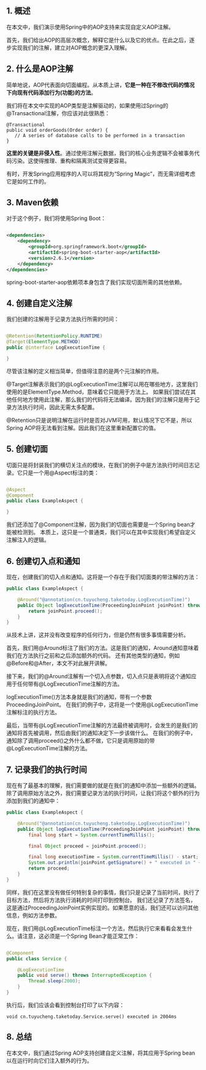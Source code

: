 ## 1. 概述

在本文中，我们演示使用Spring中的AOP支持来实现自定义AOP注解。

首先，我们给出AOP的高层次概念，解释它是什么以及它的优点。在此之后，逐步实现我们的注解，建立对AOP概念的更深入理解。

## 2. 什么是AOP注解

简单地说，AOP代表面向切面编程。从本质上讲，**它是一种在不修改代码的情况下向现有代码添加行为(功能)的方法**。

我们将在本文中实现的AOP类型是注解驱动的，如果使用过Spring的@Transactional注解，你应该对此很熟悉：

```text
@Transactional
public void orderGoods(Order order) {
   // A series of database calls to be performed in a transaction
}
```

**这里的关键是非侵入性**。通过使用注解元数据，我们的核心业务逻辑不会被事务代码污染。这使得推理、重构和隔离测试变得更容易。

有时，开发Spring应用程序的人可以将其视为“Spring Magic”，而无需详细考虑它是如何工作的。

## 3. Maven依赖

对于这个例子，我们将使用Spring Boot：

```xml

<dependencies>
    <dependency>
        <groupId>org.springframework.boot</groupId>
        <artifactId>spring-boot-starter-aop</artifactId>
        <version>2.6.1</version>
    </dependency>
</dependencies>
```

spring-boot-starter-aop依赖项本身包含了我们实现切面所需的其他依赖。

## 4. 创建自定义注解

我们创建的注解用于记录方法执行所需的时间：

```java

@Retention(RetentionPolicy.RUNTIME)
@Target(ElementType.METHOD)
public @interface LogExecutionTime {

}
```

尽管该注解的定义相当简单，但值得注意的是两个元注解的作用。

@Target注解表示我们的@LogExecutionTime注解可以用在哪些地方，这里我们使用的是ElementType.Method，意味着它只能用于方法上。
如果我们尝试在其他任何地方使用此注解，那么我们的代码将无法编译。因为我们的注解只是用于记录方法执行时间，因此无需太多配置。

@Retention只是说明注解在运行时是否对JVM可用，默认情况下它不是，所以Spring AOP将无法看到注解。因此我们在这里重新配置它的值。

## 5. 创建切面

切面只是将封装我们的横切关注点的模块，在我们的例子中是方法执行时间日志记录。它只是一个用@Aspect标注的类：

```java

@Aspect
@Component
public class ExampleAspect {

}
```

我们还添加了@Component注解，因为我们的切面也需要是一个Spring bean才能被检测到。
本质上，这只是一个普通类，我们可以在其中实现我们希望自定义注解注入的逻辑。

## 6. 创建切入点和通知

现在，创建我们的切入点和通知。这将是一个存在于我们切面类的带注解的方法：

```java
public class ExampleAspect {

    @Around("@annotation(cn.tuyucheng.taketoday.LogExecutionTime)")
    public Object logExecutionTime(ProceedingJoinPoint joinPoint) throws Throwable {
        return joinPoint.proceed();
    }
}
```

从技术上讲，这并没有改变程序的任何行为，但是仍然有很多事情需要分析。

首先，我们用@Around标注了我们的方法。这是我们的通知，Around通知意味着我们在方法执行之前和之后添加额外的代码。
还有其他类型的通知，例如@Before和@After，本文不对此展开讲解。

接下来，我们的@Around注解有一个切入点参数，切入点只是表明将这个通知应用于任何带有@LogExecutionTime注解的方法。

logExecutionTime()方法本身就是我们的通知，带有一个参数ProceedingJoinPoint。
在我们的例子中，这将是一个使用@LogExecutionTime注解标注的执行方法。

最后，当带有@LogExecutionTime注解的方法最终被调用时，会发生的是我们的通知将首先被调用，然后由我们的通知决定下一步该做什么。
在我们的例子中，通知除了调用proceed()之外什么都不做，它只是调用原始的带@LogExecutionTime注解的方法。

## 7. 记录我们的执行时间

现在有了最基本的理解，我们需要做的就是在我们的通知中添加一些额外的逻辑。
除了调用原始方法之外，我们需要记录方法的执行时间，让我们将这个额外的行为添加到我们的通知中：

```java
public class ExampleAspect {

    @Around("@annotation(cn.tuyucheng.taketoday.LogExecutionTime)")
    public Object logExecutionTime(ProceedingJoinPoint joinPoint) throws Throwable {
        final long start = System.currentTimeMillis();

        final Object proceed = joinPoint.proceed();

        final long executionTime = System.currentTimeMillis() - start;
        System.out.println(joinPoint.getSignature() + " executed in " + executionTime + "ms");
        return proceed;
    }
}
```

同样，我们在这里没有做任何特别复杂的事情，我们只是记录了当前时间，执行了目标方法，然后将方法执行消耗的时间打印到控制台。
我们还记录了方法签名，这是通过ProceedingJoinPoint实例实现的。如果愿意的话，我们还可以访问其他信息，例如方法参数。

现在，我们用@LogExecutionTime标注一个方法，然后执行它来看看会发生什么。请注意，这必须是一个Spring Bean才能正常工作：

```java

@Component
public class Service {

    @LogExecutionTime
    public void serve() throws InterruptedException {
        Thread.sleep(2000);
    }
}
```

执行后，我们应该会看到控制台打印了以下内容：

```text
void cn.tuyucheng.taketoday.Service.serve() executed in 2004ms
```

## 8. 总结

在本文中，我们通过Spring AOP支持创建自定义注解，将其应用于Spring bean以在运行时向它们注入额外的行为。